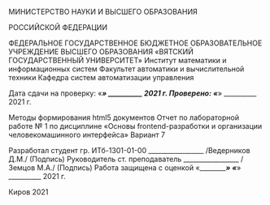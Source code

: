 МИНИСТЕРСТВО НАУКИ И ВЫСШЕГО ОБРАЗОВАНИЯ

РОССИЙСКОЙ ФЕДЕРАЦИИ


ФЕДЕРАЛЬНОЕ ГОСУДАРСТВЕННОЕ БЮДЖЕТНОЕ ОБРАЗОВАТЕЛЬНОЕ УЧРЕЖДЕНИЕ ВЫСШЕГО ОБРАЗОВАНИЯ
«ВЯТСКИЙ ГОСУДАРСТВЕННЫЙ УНИВЕРСИТЕТ»
Институт математики и информационных систем
Факультет автоматики и вычислительной техники
Кафедра систем автоматизации управления


Дата сдачи на проверку:
«___» __________ 2021 г.
Проверено:
«___» __________ 2021 г.

Методы формирования html5 документов 
Отчет по лабораторной работе № 1
по дисциплине
«Основы frontend-разработки и организации человекомашинного интерфейса»
Вариант 7



Разработал студент гр. ИТб-1301-01-00	    _________________ /Ведерников Д.М./
(Подпись)
Руководитель ст. преподаватель		    _________________ /Земцов М.А./
(Подпись)
Работа защищена с оценкой			«___________» «___» __________ 2021 г.


Киров 2021
